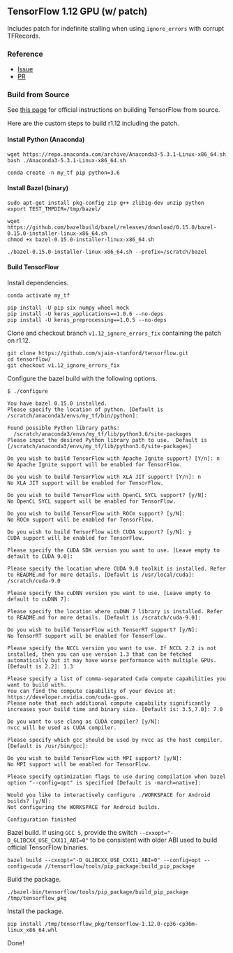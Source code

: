 ## TensorFlow 1.12 GPU (w/ patch)

Includes patch for indefinite stalling when using `ignore_errors` with corrupt TFRecords.

### Reference
- [Issue](https://github.com/tensorflow/tensorflow/issues/25700)
- [PR](https://github.com/tensorflow/tensorflow/pull/25705)

### Build from Source
See [this page](https://www.tensorflow.org/install/source) for official instructions on building TensorFlow from source.

Here are the custom steps to build r1.12 including the patch.

#### Install Python (Anaconda)
```
wget https://repo.anaconda.com/archive/Anaconda3-5.3.1-Linux-x86_64.sh
bash ./Anaconda3-5.3.1-Linux-x86_64.sh

conda create -n my_tf pip python=3.6
```

#### Install Bazel (binary)
```
sudo apt-get install pkg-config zip g++ zlib1g-dev unzip python
export TEST_TMPDIR=/tmp/bazel/

wget https://github.com/bazelbuild/bazel/releases/download/0.15.0/bazel-0.15.0-installer-linux-x86_64.sh
chmod +x bazel-0.15.0-installer-linux-x86_64.sh

./bazel-0.15.0-installer-linux-x86_64.sh --prefix=/scratch/bazel
```

#### Build TensorFlow
Install dependencies.
```
conda activate my_tf

pip install -U pip six numpy wheel mock
pip install -U keras_applications==1.0.6 --no-deps
pip install -U keras_preprocessing==1.0.5 --no-deps
```
Clone and checkout branch `v1.12_ignore_errors_fix` containing the patch on r1.12.
```
git clone https://github.com/sjain-stanford/tensorflow.git
cd tensorflow/
git checkout v1.12_ignore_errors_fix
```
Configure the bazel build with the following options.
```
$ ./configure

You have bazel 0.15.0 installed.
Please specify the location of python. [Default is /scratch/anaconda3/envs/my_tf/bin/python]:

Found possible Python library paths:
  /scratch/anaconda3/envs/my_tf/lib/python3.6/site-packages
Please input the desired Python library path to use.  Default is [/scratch/anaconda3/envs/my_tf/lib/python3.6/site-packages]

Do you wish to build TensorFlow with Apache Ignite support? [Y/n]: n
No Apache Ignite support will be enabled for TensorFlow.

Do you wish to build TensorFlow with XLA JIT support? [Y/n]: n
No XLA JIT support will be enabled for TensorFlow.

Do you wish to build TensorFlow with OpenCL SYCL support? [y/N]:
No OpenCL SYCL support will be enabled for TensorFlow.

Do you wish to build TensorFlow with ROCm support? [y/N]:
No ROCm support will be enabled for TensorFlow.

Do you wish to build TensorFlow with CUDA support? [y/N]: y
CUDA support will be enabled for TensorFlow.

Please specify the CUDA SDK version you want to use. [Leave empty to default to CUDA 9.0]:

Please specify the location where CUDA 9.0 toolkit is installed. Refer to README.md for more details. [Default is /usr/local/cuda]: /scratch/cuda-9.0

Please specify the cuDNN version you want to use. [Leave empty to default to cuDNN 7]:

Please specify the location where cuDNN 7 library is installed. Refer to README.md for more details. [Default is /scratch/cuda-9.0]:

Do you wish to build TensorFlow with TensorRT support? [y/N]:
No TensorRT support will be enabled for TensorFlow.

Please specify the NCCL version you want to use. If NCCL 2.2 is not installed, then you can use version 1.3 that can be fetched automatically but it may have worse performance with multiple GPUs. [Default is 2.2]: 1.3

Please specify a list of comma-separated Cuda compute capabilities you want to build with.
You can find the compute capability of your device at: https://developer.nvidia.com/cuda-gpus.
Please note that each additional compute capability significantly increases your build time and binary size. [Default is: 3.5,7.0]: 7.0

Do you want to use clang as CUDA compiler? [y/N]:
nvcc will be used as CUDA compiler.

Please specify which gcc should be used by nvcc as the host compiler. [Default is /usr/bin/gcc]:

Do you wish to build TensorFlow with MPI support? [y/N]:
No MPI support will be enabled for TensorFlow.

Please specify optimization flags to use during compilation when bazel option "--config=opt" is specified [Default is -march=native]:

Would you like to interactively configure ./WORKSPACE for Android builds? [y/N]:
Not configuring the WORKSPACE for Android builds.

Configuration finished
```
Bazel build. If using `GCC 5`, provide the switch `--cxxopt="-D_GLIBCXX_USE_CXX11_ABI=0"` to be consistent with older ABI used to build official TensorFlow binaries.
```
bazel build --cxxopt="-D_GLIBCXX_USE_CXX11_ABI=0" --config=opt --config=cuda //tensorflow/tools/pip_package:build_pip_package
```
Build the package.
```
./bazel-bin/tensorflow/tools/pip_package/build_pip_package /tmp/tensorflow_pkg
```
Install the package.
```
pip install /tmp/tensorflow_pkg/tensorflow-1.12.0-cp36-cp36m-linux_x86_64.whl
```
Done!
